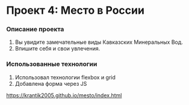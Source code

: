 # Проект 4: Место в России

### Описание проекта

1. Вы увидите замечательные виды Кавказских Минеральных Вод.
2. Впишите себя и свои увлечения.

### Использованные технологии

1. Использовал технологии flexbox и grid
2. Добавлена форма через JS

https://krantik2005.github.io/mesto/index.html
